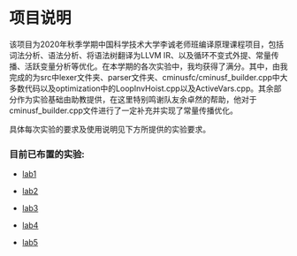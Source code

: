 # 项目说明

该项目为2020年秋季学期中国科学技术大学李诚老师班编译原理课程项目，包括词法分析、语法分析、将语法树翻译为LLVM IR、以及循环不变式外提、常量传播、活跃变量分析等优化。在本学期的各次实验中，我均获得了满分。其中，由我完成的为src中lexer文件夹、parser文件夹、cminusfc/cminusf_builder.cpp中大多数代码以及optimization中的LoopInvHoist.cpp以及ActiveVars.cpp。其余部分作为实验基础由助教提供，在这里特别鸣谢队友余卓然的帮助，他对于cminusf_builder.cpp文件进行了一定补充并实现了常量传播优化。


具体每次实验的要求及使用说明见下方所提供的实验要求。

### 目前已布置的实验:
*   [lab1](./Documentations/lab1/README.md)

*   [lab2](./Documentations/lab2/README.md)

*   [lab3](./Documentations/lab3/README.md)

*   [lab4](./Documentations/lab4/README.md)

*   [lab5](./Documentations/lab5/README.md)
    
